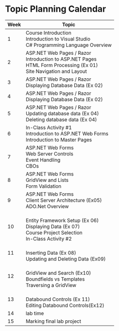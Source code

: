 # Topic Planning Calendar

| Week | Topic |
|------|-------|
| 1    | Course Introduction<br /> Introduction to Visual Studio<br /> C# Programming Language Overview  |
| 2    | ASP.NET Web Pages / Razor<br /> Introduction to ASP.NET Pages<br /> HTML Form Processing (Ex 01) <br /> Site Navigation and Layout |
| 3    | ASP.NET Web Pages / Razor<br /> Displaying Database Data (Ex 02)  |
| 4    |  ASP.NET Web Pages / Razor<br /> Displaying Database Data (Ex 02) |
| 5    |  ASP.NET Web Pages / Razor<br /> Updating database data (Ex 04)<br /> Deleting database data (Ex 04) |
| 6    |  In-Class Activity #1<br /> Introduction to ASP.NET Web Forms<br /> Introduction to Master Pages |
| 7    | ASP.NET Web Forms<br /> Web Server Controls<br /> Event Handling<br /> CBOs   |
| 8    |  ASP.NET Web Forms<br /> GridView and Lists <br /> Form Validation  |
| 9    | ASP.NET Web Forms<br /> Client Server Architecture (Ex05)<br /> ADO.Net Overview  |
| 10   | <br /> Entity Framework Setup (Ex 06)<br /> Displaying Data (Ex 07)<br /> Course Project Selection<br /> In-Class Activity #2  |
| 11   | <br /> Inserting Data (Ex 08) <br /> Updating and Deleting Data (Ex09)  |
| 12   | <br /> GridView and Search (Ex10)<br /> Boundfields vs Templates<br /> Traversing a GridView   |
| 13   | <br /> Databound Controls (Ex 11)<br /> Editing Databound Controls(Ex12)  |
| 14   | lab time  |
| 15   | Marking final lab project  |
